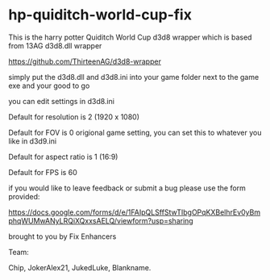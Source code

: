 # hp-quiditch-world-cup-fix

This is the harry potter Quiditch World Cup d3d8 wrapper which is based from 13AG d3d8.dll wrapper

https://github.com/ThirteenAG/d3d8-wrapper

simply put the d3d8.dll and d3d8.ini into your game folder next to the game exe and your good to go 

you can edit settings in d3d8.ini 

Default for resolution is 2 (1920 x 1080) 

Default for FOV is 0 origional game setting, you can set this to whatever you like in d3d9.ini

Default for aspect ratio is 1 (16:9)

Default for FPS is 60 

if you would like to leave feedback or submit a bug please use the form provided:

https://docs.google.com/forms/d/e/1FAIpQLSffStwTIbgOPqKXBelhrEv0yBmphqWUMwANyLRQiXQxxsAELQ/viewform?usp=sharing

brought to you by Fix Enhancers 

Team: 

Chip, JokerAlex21, JukedLuke, Blankname.
